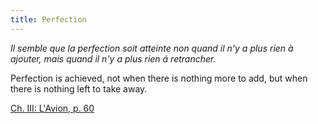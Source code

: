 ```yaml
---
title: Perfection
---
```


*Il semble que la perfection soit atteinte non quand il n'y a plus rien à ajouter, mais quand il n'y a plus rien á retrancher.*

Perfection is achieved, not when there is nothing more to add, but when there is nothing left to take away.

[Ch. III: L'Avion, p. 60](http://en.wikiquote.org/wiki/Exupery)
